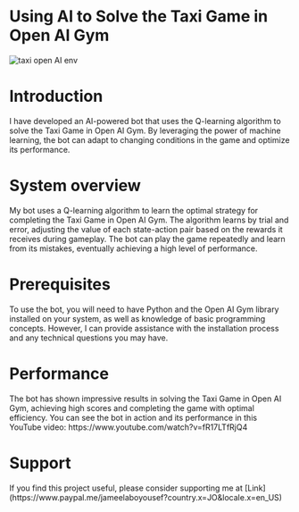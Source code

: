 # Using AI to Solve the Taxi Game in Open AI Gym

![taxi open AI env](https://media.journoportfolio.com/users/316846/images/d7ecc997-e8e6-4235-a6db-d5a5cabd2e4e.gif)
 
 <h1>Introduction</h1>
I have developed an AI-powered bot that uses the Q-learning algorithm to solve the Taxi Game in Open AI Gym. By leveraging the power of machine learning, the bot can adapt to changing conditions in the game and optimize its performance.




 <h1>System overview</h1>
My bot uses a Q-learning algorithm to learn the optimal strategy for completing the Taxi Game in Open AI Gym. The algorithm learns by trial and error, adjusting the value of each state-action pair based on the rewards it receives during gameplay. The bot can play the game repeatedly and learn from its mistakes, eventually achieving a high level of performance.



 
 <h1>Prerequisites</h1>
 
To use the bot, you will need to have Python and the Open AI Gym library installed on your system, as well as knowledge of basic programming concepts. However, I can provide assistance with the installation process and any technical questions you may have.



 
 <h1>Performance </h1>
The bot has shown impressive results in solving the Taxi Game in Open AI Gym, achieving high scores and completing the game with optimal efficiency. You can see the bot in action and its performance in this YouTube video:        https://www.youtube.com/watch?v=fR17LTfRjQ4



 
 <h1> Support</h1>
If you find this project useful, please consider supporting me at [Link](https://www.paypal.me/jameelaboyousef?country.x=JO&locale.x=en_US)



 
